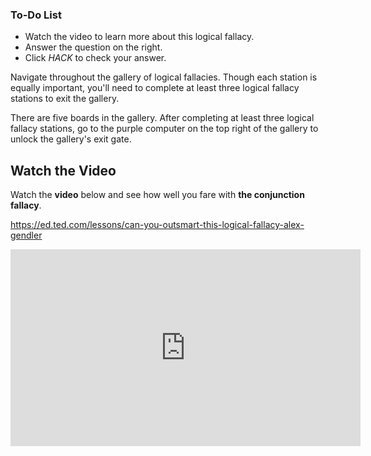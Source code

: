

<div class="aside">
<h3>To-Do List</h3>
<ul>
  <li>Watch the video to learn more about this logical fallacy.</li>
  <li>Answer the question on the right.</li>
  <li>Click <em>HACK</em> to check your answer.</li>
</ul>
</div>

Navigate throughout the gallery of logical fallacies. Though each station is equally important, you'll need to complete at least three logical fallacy stations to exit the gallery. 

There are five boards in the gallery. After completing at least three logical fallacy stations, go to the purple computer on the top right of the gallery to unlock the gallery's exit gate.  

## Watch the Video
Watch the **video** below and see how well you fare with **the conjunction fallacy**.

https://ed.ted.com/lessons/can-you-outsmart-this-logical-fallacy-alex-gendler

<iframe width="560" height="315" src="https://www.youtube-nocookie.com/embed/Ghbkv0MKV-w" title="YouTube video player" frameborder="0" allow="accelerometer; autoplay; clipboard-write; encrypted-media; gyroscope; picture-in-picture" allowfullscreen></iframe>